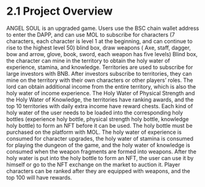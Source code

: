 # 2.1 Project Overview

ANGEL SOUL is an upgraded game. Users use the BSC chain wallet address to enter the DAPP, and can use MOL to subscribe for characters (7 characters, each character is level 1 at the beginning, and can continue to rise to the highest level 50) blind box, draw weapons ( Axe, staff, dagger, bow and arrow, glove, book, sword, each weapon has five levels) Blind box, the character can mine in the territory to obtain the holy water of experience, stamina, and knowledge. Territories are used to subscribe for large investors with BNB. After investors subscribe to territories, they can mine on the territory with their own characters or other players’ roles. The lord can obtain additional income from the entire territory, which is also the holy water of income experience. The Holy Water of Physical Strength and the Holy Water of Knowledge, the territories have ranking awards, and the top 10 territories with daily extra income have reward chests. Each kind of holy water of the user needs to be loaded into the corresponding holy bottles (experience holy bottle, physical strength holy bottle, knowledge holy bottle) to form an NFT before it can be used. The holy bottle must be purchased on the platform with MOL. The holy water of experience is consumed for character upgrades, the holy water of stamina is consumed for playing the dungeon of the game, and the holy water of knowledge is consumed when the weapon fragments are formed into weapons. After the holy water is put into the holy bottle to form an NFT, the user can use it by himself or go to the NFT exchange on the market to auction it. Player characters can be ranked after they are equipped with weapons, and the top 100 will have rewards.
